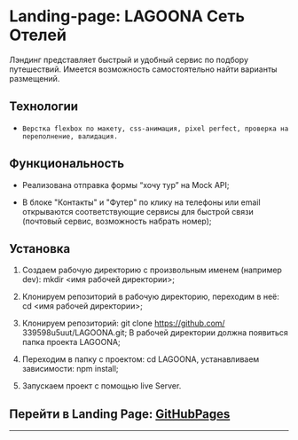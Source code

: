 # Landing-page: **LAGOONA Сеть Отелей**

  Лэндинг представляет быстрый и удобный сервис по подбору путешествий. Имеется возможность самостоятельно найти варианты размещений.  


## Технологии

*	  Верстка flexbox по макету, css-анимация, pixel perfect, проверка на переполнение, валидация.


## Функциональность

*  Реализована отправка формы “хочу тур” на Mock API;

*  В блоке "Контакты" и "Футер" по клику на телефоны или email открываются соответствующие сервисы для быстрой связи (почтовый сервис, возможность набрать номер);


## Установка

1.	Создаем рабочую директорию с произвольным именем  (например dev):
    mkdir <имя рабочей директории>;

2.	Клонируем репозиторий в рабочую директорию, переходим в неё: 
    cd <имя рабочей директории>;

3.	Клонируем репозиторий: git clone https://github.com/   339598u5uut/LAGOONA.git;
    В рабочей директории должна появиться папка проекта LAGOONA;

4.	Переходим в папку с проектом:
    cd LAGOONA, устанавливаем зависимости: npm install;

5.	Запускаем проект c помощью live Server.


## Перейти в Landing Page: [GitHubPages](https://339598u5uut.github.io/REACT/)


***  
